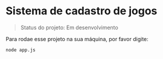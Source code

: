 # Sistema de cadastro de jogos

> Status do projeto: Em desenvolvimento

Para rodae esse projeto na sua máquina, por favor digite:

```
node app.js
```
